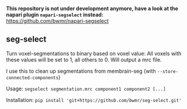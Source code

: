 **This repository is not under development anymore, have a look at the napari plugin `napari-segselect` instead:**  
https://github.com/bwmr/napari-segselect

## seg-select

Turn voxel-segmentations to binary based on voxel value: All voxels with these values will be set to 1, all others to 0. Will output a mrc file. 

I use this to clean up segmentations from membrain-seg (with ``--store-connected-components``)

Usage: ``segselect segmentation.mrc component1 component2 [...]``

Installation:
`pip install 'git+https://github.com/bwmr/seg-select.git'`
